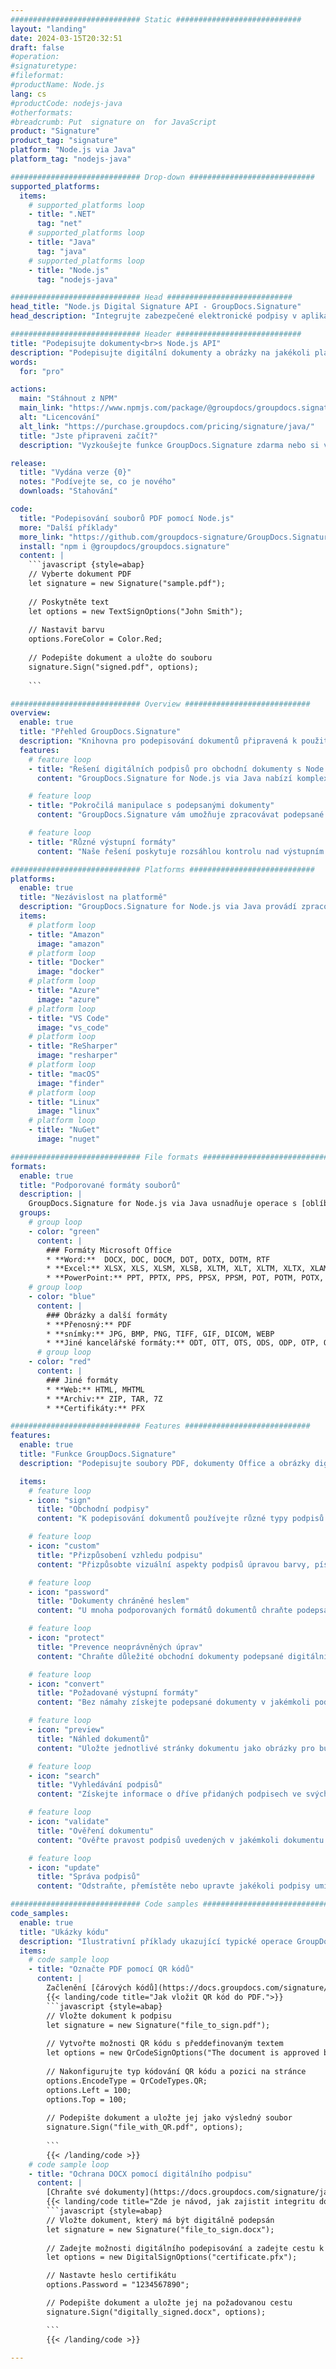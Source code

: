 ```yaml
---
############################# Static ############################
layout: "landing"
date: 2024-03-15T20:32:51
draft: false
#operation: 
#signaturetype: 
#fileformat: 
#productName: Node.js
lang: cs
#productCode: nodejs-java
#otherformats: 
#breadcrumb: Put  signature on  for JavaScript
product: "Signature"
product_tag: "signature"
platform: "Node.js via Java"
platform_tag: "nodejs-java"

############################# Drop-down ############################
supported_platforms:
  items:
    # supported_platforms loop
    - title: ".NET"
      tag: "net"
    # supported_platforms loop
    - title: "Java"
      tag: "java"
    # supported_platforms loop
    - title: "Node.js"
      tag: "nodejs-java"

############################# Head ############################
head_title: "Node.js Digital Signature API - GroupDocs.Signature"
head_description: "Integrujte zabezpečené elektronické podpisy v aplikacích Node.js s GroupDocs.Signature. Zjednodušte pracovní postupy podepisování dokumentů snadno a efektivně."

############################# Header ############################
title: "Podepisujte dokumenty<br>s Node.js API"
description: "Podepisujte digitální dokumenty a obrázky na jakékoli platformě pomocí našich flexibilních rozhraní API a řešení založených na aplikacích pro programátory a koncové uživatele."
words:
  for: "pro"

actions:
  main: "Stáhnout z NPM"
  main_link: "https://www.npmjs.com/package/@groupdocs/groupdocs.signature/"
  alt: "Licencování"
  alt_link: "https://purchase.groupdocs.com/pricing/signature/java/"
  title: "Jste připraveni začít?"
  description: "Vyzkoušejte funkce GroupDocs.Signature zdarma nebo si vyžádejte licenci"

release:
  title: "Vydána verze {0}"
  notes: "Podívejte se, co je nového"
  downloads: "Stahování"

code:
  title: "Podepisování souborů PDF pomocí Node.js"
  more: "Další příklady"
  more_link: "https://github.com/groupdocs-signature/GroupDocs.Signature-for-Node.js-via-Java/"
  install: "npm i @groupdocs/groupdocs.signature"
  content: |
    ```javascript {style=abap}   
    // Vyberte dokument PDF
    let signature = new Signature("sample.pdf");
    
    // Poskytněte text
    let options = new TextSignOptions("John Smith");
    
    // Nastavit barvu
    options.ForeColor = Color.Red;
    
    // Podepište dokument a uložte do souboru
    signature.Sign("signed.pdf", options);
    
    ```

############################# Overview ############################
overview:
  enable: true
  title: "Přehled GroupDocs.Signature"
  description: "Knihovna pro podepisování dokumentů připravená k použití v aplikacích Node.js"
  features:
    # feature loop
    - title: "Řešení digitálních podpisů pro obchodní dokumenty s Node.js"
      content: "GroupDocs.Signature for Node.js via Java nabízí komplexní sadu možností digitálního podpisu pro PDF, dokumenty Office a obrázky. K dispozici jsou texty, čárové kódy, obrázky, digitální certifikáty a metadata. Zjednodušené zpracování dokumentů zajišťuje efektivitu."

    # feature loop
    - title: "Pokročilá manipulace s podepsanými dokumenty"
      content: "GroupDocs.Signature vám umožňuje zpracovávat podepsané dokumenty. Vyhledávejte a ověřujte podpisy pomocí různých kritérií. Navíc extrahujte podrobné informace o dokumentu nebo generujte náhledové obrázky stránek."

    # feature loop
    - title: "Různé výstupní formáty"
      content: "Naše řešení poskytuje rozsáhlou kontrolu nad výstupním formátem podepsaných dokumentů. Přesně umístěte podpisy na jakoukoli stránku a přizpůsobte jejich vzhled. Ukládejte podepsané dokumenty v mnoha podporovaných formátech a volitelně je zabezpečte hesly."

############################# Platforms ############################
platforms:
  enable: true
  title: "Nezávislost na platformě"
  description: "GroupDocs.Signature for Node.js via Java provádí zpracování dokumentů s různými operačními systémy"
  items:
    # platform loop
    - title: "Amazon"
      image: "amazon"
    # platform loop
    - title: "Docker"
      image: "docker"
    # platform loop
    - title: "Azure"
      image: "azure"
    # platform loop
    - title: "VS Code"
      image: "vs_code"
    # platform loop
    - title: "ReSharper"
      image: "resharper"
    # platform loop
    - title: "macOS"
      image: "finder"
    # platform loop
    - title: "Linux"
      image: "linux"
    # platform loop
    - title: "NuGet"
      image: "nuget"

############################# File formats ############################
formats:
  enable: true
  title: "Podporované formáty souborů"
  description: |
    GroupDocs.Signature for Node.js via Java usnadňuje operace s [oblíbenými formáty souborů](https://docs.groupdocs.com/signature/java/supported-document-formats/).
  groups:
    # group loop
    - color: "green"
      content: |
        ### Formáty Microsoft Office
        * **Word:**  DOCX, DOC, DOCM, DOT, DOTX, DOTM, RTF
        * **Excel:** XLSX, XLS, XLSM, XLSB, XLTM, XLT, XLTM, XLTX, XLAM, SXC, SpreadsheetML
        * **PowerPoint:** PPT, PPTX, PPS, PPSX, PPSM, POT, POTM, POTX, PPTM
    # group loop
    - color: "blue"
      content: |
        ### Obrázky a další formáty
        * **Přenosný:** PDF
        * **snímky:** JPG, BMP, PNG, TIFF, GIF, DICOM, WEBP
        * **Jiné kancelářské formáty:** ODT, OTT, OTS, ODS, ODP, OTP, ODG
      # group loop
    - color: "red"
      content: |
        ### Jiné formáty
        * **Web:** HTML, MHTML
        * **Archiv:** ZIP, TAR, 7Z
        * **Certifikáty:** PFX

############################# Features ############################
features:
  enable: true
  title: "Funkce GroupDocs.Signature"
  description: "Podepisujte soubory PDF, dokumenty Office a obrázky digitálními podpisy"

  items:
    # feature loop
    - icon: "sign"
      title: "Obchodní podpisy"
      content: "K podepisování dokumentů používejte různé typy podpisů. Umístěte digitální podpisy přesně na jakékoli umístění stránky."

    # feature loop
    - icon: "custom"
      title: "Přizpůsobení vzhledu podpisu"
      content: "Přizpůsobte vizuální aspekty podpisů úpravou barvy, písma, ohraničení, rotace a dalších, abyste dosáhli požadovaného výsledku."

    # feature loop
    - icon: "password"
      title: "Dokumenty chráněné heslem"
      content: "U mnoha podporovaných formátů dokumentů chraňte podepsané dokumenty heslem pro větší zabezpečení."

    # feature loop
    - icon: "protect"
      title: "Prevence neoprávněných úprav"
      content: "Chraňte důležité obchodní dokumenty podepsané digitálními certifikáty před neoprávněnými změnami."

    # feature loop
    - icon: "convert"
      title: "Požadované výstupní formáty"
      content: "Bez námahy získejte podepsané dokumenty v jakémkoli podporovaném formátu. Snadno převádějte dokumenty MS Word do formátu PDF."

    # feature loop
    - icon: "preview"
      title: "Náhled dokumentů"
      content: "Uložte jednotlivé stránky dokumentu jako obrázky pro budoucí potřeby."

    # feature loop
    - icon: "search"
      title: "Vyhledávání podpisů"
      content: "Získejte informace o dříve přidaných podpisech ve svých dokumentech."

    # feature loop
    - icon: "validate"
      title: "Ověření dokumentu"
      content: "Ověřte pravost podpisů uvedených v jakémkoli dokumentu."

    # feature loop
    - icon: "update"
      title: "Správa podpisů"
      content: "Odstraňte, přemístěte nebo upravte jakékoli podpisy umístěné na jakékoli stránce dokumentu."

############################# Code samples ############################
code_samples:
  enable: true
  title: "Ukázky kódu"
  description: "Ilustrativní příklady ukazující typické operace GroupDocs.Signature for Node.js via Java"
  items:
    # code sample loop
    - title: "Označte PDF pomocí QR kódů"
      content: |
        Začlenění [čárových kódů](https://docs.groupdocs.com/signature/java/esign-document-with-qr-code-signature/) do konkrétních stránek dokumentu PDF může zefektivnit obchodní procesy. Tato část poskytuje příklad přidání QR kódu pomocí GroupDocs.Signature for Node.js via Java.
        {{< landing/code title="Jak vložit QR kód do PDF.">}}
        ```javascript {style=abap}
        // Vložte dokument k podpisu
        let signature = new Signature("file_to_sign.pdf");
        
        // Vytvořte možnosti QR kódu s předdefinovaným textem
        let options = new QrCodeSignOptions("The document is approved by John Smith");
        
        // Nakonfigurujte typ kódování QR kódu a pozici na stránce
        options.EncodeType = QrCodeTypes.QR;
        options.Left = 100;
        options.Top = 100;
            
        // Podepište dokument a uložte jej jako výsledný soubor
        signature.Sign("file_with_QR.pdf", options);
        
        ```
        {{< /landing/code >}}
    # code sample loop
    - title: "Ochrana DOCX pomocí digitálního podpisu"
      content: |
        [Chraňte své dokumenty](https://docs.groupdocs.com/signature/java/esign-document-with-digital-signature/) pomocí podpisů založených na digitálních certifikátech. Digitální podpis chrání vaše obchodní dokumenty před změnou obsahu.
        {{< landing/code title="Zde je návod, jak zajistit integritu dokumentu.">}}
        ```javascript {style=abap}   
        // Vložte dokument, který má být digitálně podepsán
        let signature = new Signature("file_to_sign.docx");
        
        // Zadejte možnosti digitálního podepisování a zadejte cestu k souboru certifikátu
        let options = new DigitalSignOptions("certificate.pfx");

        // Nastavte heslo certifikátu
        options.Password = "1234567890";

        // Podepište dokument a uložte jej na požadovanou cestu
        signature.Sign("digitally_signed.docx", options);

        ```
        {{< /landing/code >}}

---
```

